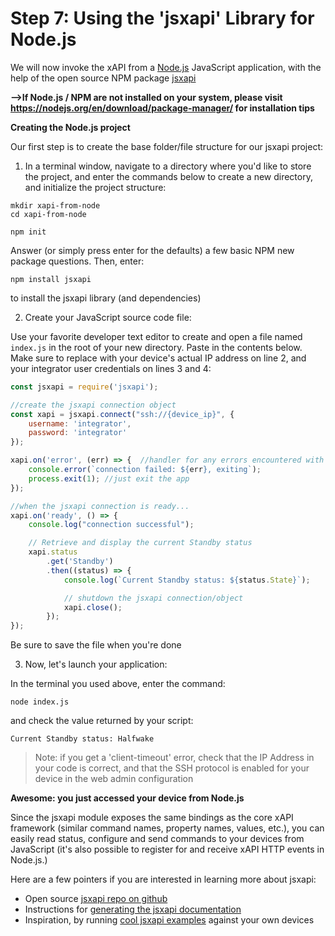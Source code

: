 # Step 7: Using the 'jsxapi' Library for Node.js

We will now invoke the xAPI from a [Node.js](https://nodejs.org/en/) JavaScript application, with the help of the open source NPM package [jsxapi](https://www.npmjs.com/package/jsxapi)

**-->If Node.js / NPM are not installed on your system, please visit https://nodejs.org/en/download/package-manager/ for installation tips**

**Creating the Node.js project**

Our first step is to create the base folder/file structure for our jsxapi project:

1. In a terminal window, navigate to a directory where you'd like to store the project, and enter the commands below to create a new directory, and initialize the project structure:

  ```shell
  mkdir xapi-from-node
  cd xapi-from-node
  ```
  ```shell
  npm init
  ```
  Answer (or simply press enter for the defaults) a few basic NPM new package questions.  Then, enter:

  ```shell
  npm install jsxapi
  ```
  to install the jsxapi library (and dependencies)

2. Create your JavaScript source code file:

  Use your favorite developer text editor to create and open a file named `index.js` in the root of your new directory.  Paste in the contents below.  Make sure to replace with your device's actual IP address on line 2, and your integrator user credentials on lines 3 and 4:

  ```javascript
  const jsxapi = require('jsxapi');

  //create the jsxapi connection object
  const xapi = jsxapi.connect("ssh://{device_ip}", {
      username: 'integrator',
      password: 'integrator'
  });

  xapi.on('error', (err) => {  //handler for any errors encountered with jsxapi
      console.error(`connection failed: ${err}, exiting`);
      process.exit(1); //just exit the app
  });

  //when the jsxapi connection is ready...
  xapi.on('ready', () => {
      console.log("connection successful");

      // Retrieve and display the current Standby status
      xapi.status
          .get('Standby')
          .then((status) => {
              console.log(`Current Standby status: ${status.State}`);

              // shutdown the jsxapi connection/object
              xapi.close();
          });
  });
  ```
  Be sure to save the file when you're done

3. Now, let's launch your application:

  In the terminal you used above, enter the command:

  ```shell
  node index.js
  ```
  and check the value returned by your script:
  ```shell
  Current Standby status: Halfwake
  ```

>Note: if you get a 'client-timeout' error, check that the IP Address in your code is correct, and that the SSH protocol is enabled for your device in the web admin configuration

**Awesome: you just accessed your device from Node.js**

Since the jsxapi module exposes the same bindings as the core xAPI framework (similar command names, property names, values, etc.), you can easily read status, configure and send commands to your devices from JavaScript (it's also possible to register for and receive xAPI HTTP events in Node.js.)

Here are a few pointers if you are interested in learning more about jsxapi:
- Open source [jsxapi repo on github](https://github.com/cisco-ce/jsxapi)
- Instructions for [generating the jsxapi documentation](https://github.com/cisco-ce/jsxapi#documentation)
- Inspiration, by running [cool jsxapi examples](https://github.com/ObjectIsAdvantag/xapi-samples/tree/master/jsxapi) against your own devices

